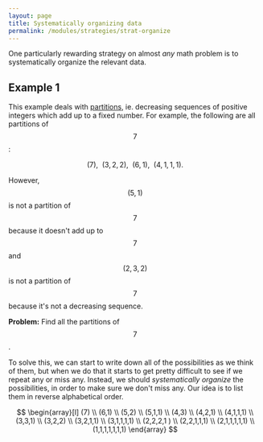 ```yaml
---
layout: page
title: Systematically organizing data
permalink: /modules/strategies/strat-organize
---
```


One particularly rewarding strategy on almost *any* math problem is to systematically organize the relevant data.


## Example 1

This example deals with [partitions](https://en.wikipedia.org/wiki/Partition_(number_theory)), ie. decreasing sequences of positive integers which add up to a fixed number.
For example, the following are all partitions of $$7$$:

$$(7),\ \ (3,2,2),\ \ (6,1),\ \ (4,1,1,1).$$

However, $$(5,1)$$ is not a partition of $$7$$ because it doesn't add up to $$7$$ and $$(2,3,2)$$ is not a partition of $$7$$ because it's not a decreasing sequence.

**Problem:** Find all the partitions of $$7$$.

To solve this, we can start to write down all of the possibilities as we think of them, but when we do that it starts to get pretty difficult to see if we repeat any or miss any.
Instead, we should *systematically organize* the possibilities, in order to make sure we don't miss any.
Our idea is to list them in reverse alphabetical order.

$$
\begin{array}[l]
(7)         \\ 
(6,1)       \\ 
(5,2)       \\ 
(5,1,1)     \\ 
(4,3)       \\
(4,2,1)     \\
(4,1,1,1)   \\
(3,3,1)     \\
(3,2,2)     \\
(3,2,1,1)   \\
(3,1,1,1,1) \\
(2,2,2,1  ) \\
(2,2,1,1,1) \\
(2,1,1,1,1,1) \\
(1,1,1,1,1,1,1)
\end{array}
$$




